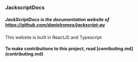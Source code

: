 ### JackscriptDocs
##### JackScriptDocs is the documentation website of <https://github.com/danielromeo/jackscript-py> 
<p>This website is built in ReactJS and Typescript</p>

<h4>To make contributions to this project, read [conributing.md](contributing.md)</h4>
